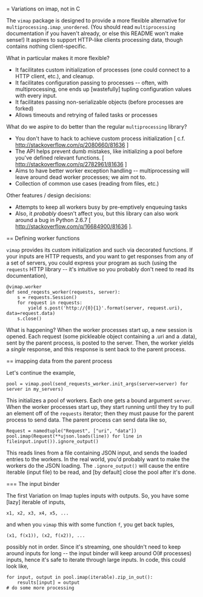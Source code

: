 = Variations on imap, not in C

The `vimap` package is designed to provide a more flexible alternative for `multiprocessing.imap_unordered`. (You should read `multiprocessing` documentation if you haven't already, or else this README won't make sense!) It aspires to support HTTP-like clients processing data, though contains nothing client-specific.

What in particular makes it more flexible?

 * It facilitates custom initialization of processes (one could connect to a HTTP client, etc.), and cleanup.
 * It facilitates configuration passing to processes -- often, with multiprocessing, one ends up [wastefully] tupling configuration values with every input.
 * It facilitates passing non-serializable objects (before processes are forked)
 * Allows timeouts and retrying of failed tasks or processes

What do we aspire to do better than the regular `multiprocessing` library?

 * You don't have to hack to achieve custom process initialization [ c.f. http://stackoverflow.com/q/2080660/81636 ]
 * The API helps prevent dumb mistakes, like initializing a pool before you've defined relevant functions. [ http://stackoverflow.com/q/2782961/81636 ]
 * Aims to have better worker exception handling -- multiprocessing will leave around dead worker processes; we aim not to.
 * Collection of common use cases (reading from files, etc.)

Other features / design decisions:

 * Attempts to keep all workers busy by pre-emptively enqueuing tasks
 * Also, it _probably_ doesn't affect you, but this library can also work around a bug in Python 2.6.7 [ http://stackoverflow.com/q/16684900/81636 ].

== Defining worker functions

`vimap` provides its custom initialization and such via decorated functions. If your inputs are HTTP requests, and you want to get responses from any of a set of servers, you could express your program as such (using the `requests` HTTP library -- it's intuitive so you probably don't need to read its documentation),

    @vimap.worker
    def send_reqests_worker(requests, server):
        s = requests.Session()
        for request in requests:
            yield s.post('http://{0}{1}'.format(server, request.uri), data=request.data)
        s.close()

What is happening? When the worker processes start up, a new session is opened. Each request (some pickleable object containing a .uri and a .data), sent by the parent process, is posted to the server. Then, the worker yields a *single* response, and this response is sent back to the parent process.

== imapping data from the parent process

Let's continue the example,

    pool = vimap.pool(send_requests_worker.init_args(server=server) for server in my_servers)

This initializes a pool of workers. Each one gets a bound argument `server`. When the worker processes start up, they start running until they try to pull an element off of the `requests` iterator; then they must pause for the parent process to send data. The parent process can send data like so,

    Request = namedtuple("Request", ["uri", "data"])
    pool.imap(Request(**ujson.loads(line)) for line in fileinput.input()).ignore_output()

This reads lines from a file containing JSON input, and sends the loaded entries to the workers. In the real world, you'd probably want to make the workers do the JSON loading. The `.ignore_output()` will cause the entire iterable (input file) to be read, and [by default] close the pool after it's done.

=== The input binder

The first Variation on Imap tuples inputs with outputs. So, you have some [lazy] iterable of inputs,

    x1, x2, x3, x4, x5, ...

and when you `vimap` this with some function `f`, you get back tuples,

    (x1, f(x1)), (x2, f(x2)), ...

possibly not in order. Since it's streaming, one shouldn't need to keep around inputs for long -- the input binder will keep around O(# processes) inputs, hence it's safe to iterate through large inputs. In code, this could look like,

    for input, output in pool.imap(iterable).zip_in_out():
        results[input] = output
    # do some more processing

